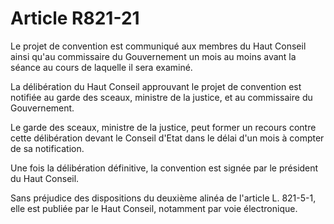 # Article R821-21

Le projet de convention est communiqué aux membres du Haut Conseil ainsi qu'au commissaire du Gouvernement un mois au moins avant la séance au cours de laquelle il sera examiné.

La délibération du Haut Conseil approuvant le projet de convention est notifiée au garde des sceaux, ministre de la justice, et au commissaire du Gouvernement.

Le garde des sceaux, ministre de la justice, peut former un recours contre cette délibération devant le Conseil d'Etat dans le délai d'un mois à compter de sa notification.

Une fois la délibération définitive, la convention est signée par le président du Haut Conseil.

Sans préjudice des dispositions du deuxième alinéa de l'article L. 821-5-1, elle est publiée par le Haut Conseil, notamment par voie électronique.
